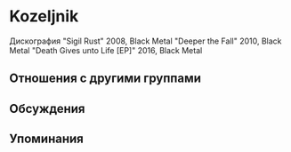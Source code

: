 # Kozeljnik

Дискография
"Sigil Rust" 2008, Black Metal
"Deeper the Fall" 2010, Black Metal
"Death Gives unto Life [EP]" 2016, Black Metal

## Отношения с другими группами


## Обсуждения


## Упоминания

